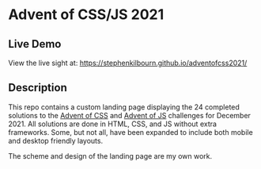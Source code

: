 
# Advent of CSS/JS 2021

## Live Demo
 View the live sight at: https://stephenkilbourn.github.io/adventofcss2021/


## Description
This repo contains a custom landing page displaying the 24 completed solutions to the [Advent of CSS](https://www.adventofcss.com/) and [Advent of JS](https://www.adventofjs.com/) challenges for December 2021.  All solutions are done in HTML, CSS, and JS without extra frameworks. Some, but not all, have been expanded to include both mobile and desktop friendly layouts.

The scheme and design of the landing page are my own work.